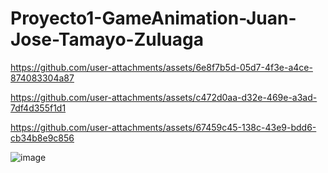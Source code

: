# Proyecto1-GameAnimation-Juan-Jose-Tamayo-Zuluaga
 


https://github.com/user-attachments/assets/6e8f7b5d-05d7-4f3e-a4ce-874083304a87



https://github.com/user-attachments/assets/c472d0aa-d32e-469e-a3ad-7df4d355f1d1



https://github.com/user-attachments/assets/67459c45-138c-43e9-bdd6-cb34b8e9c856

![image](https://github.com/user-attachments/assets/a4c212db-c431-4590-af5d-254c16a40192)

